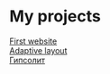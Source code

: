 # My projects

[First website](https://razocharovaniye.github.io/Github_1/)  
[Adaptive layout](https://razocharovaniye.github.io/Github_2/)   
[Гипсолит](https://razocharovaniye.github.io/Github_3/src/)
